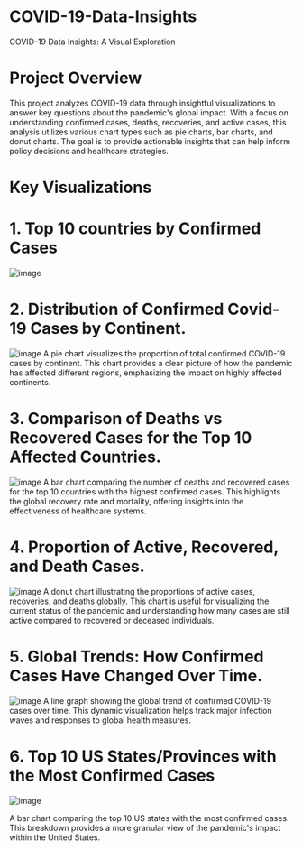 # COVID-19-Data-Insights
COVID-19 Data Insights: A Visual Exploration

# Project Overview 
This project analyzes COVID-19 data through insightful visualizations to answer key questions about the pandemic's global impact. With a focus on understanding confirmed cases, deaths, recoveries, and active cases, this analysis utilizes various chart types such as pie charts, bar charts, and donut charts. The goal is to provide actionable insights that can help inform policy decisions and healthcare strategies.

# Key Visualizations
# 1. Top 10 countries by Confirmed Cases
 ![image](https://github.com/user-attachments/assets/64dd6e70-b56e-4d61-8583-50dd47028281)

# 2. Distribution of Confirmed Covid-19 Cases by Continent.
![image](https://github.com/user-attachments/assets/5ebec8cc-6b23-4759-b904-974a80a0e754)
A pie chart visualizes the proportion of total confirmed COVID-19 cases by continent. This chart provides a clear picture of how the pandemic has affected different regions, emphasizing the impact on highly affected continents.

# 3. Comparison of Deaths vs Recovered Cases for the Top 10 Affected Countries.
![image](https://github.com/user-attachments/assets/35148d46-c48a-43b2-935f-42b40968362a)
A bar chart comparing the number of deaths and recovered cases for the top 10 countries with the highest confirmed cases. This highlights the global recovery rate and mortality, offering insights into the effectiveness of healthcare systems.

# 4. Proportion of Active, Recovered, and Death Cases.
![image](https://github.com/user-attachments/assets/cf602773-5191-4261-bb86-a155460fd957)
A donut chart illustrating the proportions of active cases, recoveries, and deaths globally. This chart is useful for visualizing the current status of the pandemic and understanding how many cases are still active compared to recovered or deceased individuals.

# 5. Global Trends: How Confirmed Cases Have Changed Over Time.
![image](https://github.com/user-attachments/assets/bd6d9716-b6e5-4181-ad26-b4479d86bcbb)
A line graph showing the global trend of confirmed COVID-19 cases over time. This dynamic visualization helps track major infection waves and responses to global health measures.

# 6. Top 10 US States/Provinces with the Most Confirmed Cases
![image](https://github.com/user-attachments/assets/11796232-a508-4fee-b916-c0a975b43474)

A bar chart comparing the top 10 US states with the most confirmed cases. This breakdown provides a more granular view of the pandemic's impact within the United States.


